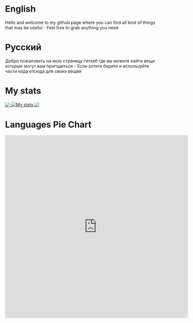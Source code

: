 # English
Hello and welcome to my github page where you can find all kind of things that may be useful -
Feel free to grab anything you need

# Русский
Добро пожаловать на мою страницу гитхаб где вы можете найти вещи которые могут вам пригодиться -
Если хотите берите и используйте части кода отсюда для своих вещей

# My stats
<a href="https://github.com/pieckenst">
  <img align="center" src="https://github-readme-stats.vercel.app/api/top-langs/?username=pieckenst&title_color=ffffff&count_private=true&text_color=c9cacc&icon_color=E35809&bg_color=1d1f21" />
</a>
<a href="https://github.com/pieckenst/pieckenst">
  <img align="center" src="https://github-readme-stats.vercel.app/api?username=pieckenst&show_icons=true&line_height=27&count_private=true&title_color=ffffff&text_color=c9cacc&icon_color=E35809&bg_color=1d1f21" alt="My stats" />
</a>

<a href="https://github.com/helia-developers/helia">
  <img align="center" src="https://github-readme-stats.vercel.app/api/pin/?username=helia-developers&repo=helia&title_color=ffffff&text_color=c9cacc&icon_color=E35809&bg_color=1d1f21" />
</a>

# Languages Pie Chart

<iframe width="600" height="600" src="https://ionicabizau.github.io/github-profile-languages/api.html?pieckenst" frameborder="0"></iframe>
